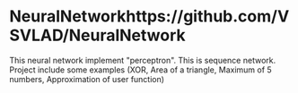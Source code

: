 # NeuralNetworkhttps://github.com/VSVLAD/NeuralNetwork
This neural network implement "perceptron". This is sequence network. Project include some examples (XOR,  Area of a triangle, Maximum of 5 numbers, Approximation of user function)

